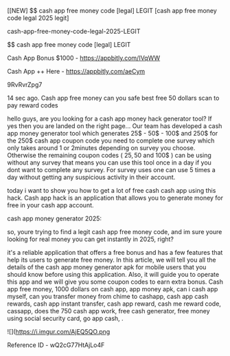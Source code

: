 [[NEW] $$ cash app free money code [legal] LEGIT [cash app free money code legal 2025 legit]

cash-app-free-money-code-legal-2025-LEGIT

$$ cash app free money code [legal] LEGIT

Cash App Bonus $1000 -  https://appbitly.com/IVqWW


Cash App ++ Here - https://appbitly.com/aeCym


9RvRvrZpg7

14 sec ago. Cash app free money can you safe best free 50 dollars scan to pay reward codes

hello guys, are you looking for a cash app money hack generator tool? If yes then you are landed on the right page... Our team has developed a cash app money generator tool which generates 25$ - 50$ - 100$ and 250$ for the 250$ cash app coupon code you need to complete one survey which only takes around 1 or 2minutes depending on survey you choose. Otherwise the remaining coupon codes ( 25$, 50$ and 100$ ) can be using without any survey that means you can use this tool once in a day if you dont want to complete any survey. For survey uses one can use 5 times a day without getting any suspicious activity in their account.

today i want to show you how to get a lot of free cash cash app using this hack. Cash app hack is an application that allows you to generate money for free in your cash app account.

cash app money generator 2025:

so, youre trying to find a legit cash app free money code, and im sure youre looking for real money you can get instantly in 2025, right?

it's a reliable application that offers a free bonus and has a few features that help its users to generate free money. In this article, we will tell you all the details of the cash app money generator apk for mobile users that you should know before using this application. Also, it will guide you to operate this app and we will give you some coupon codes to earn extra bonus. Cash app free money, 1000 dollars on cash app, app money apk, can i cash app myself, can you transfer money from chime to cashapp, cash app cash rewards, cash app instant transfer, cash app reward, cash me reward code, cassapp, does the 750 cash app work, free cash generator, free money using social security card, go app cash, .

![](https://i.imgur.com/AjEQ5QO.png

Reference ID - wQ2cG77HtAjLo4F